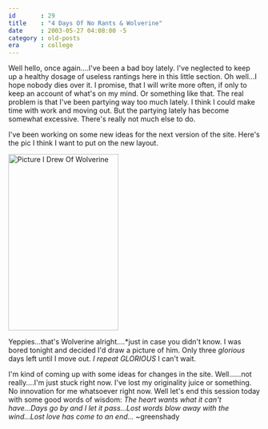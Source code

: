 ```yaml
---
id       : 29
title    : "4 Days Of No Rants & Wolverine"
date     : 2003-05-27 04:08:00 -5
category : old-posts
era      : college
---
```


Well hello, once again....I've been a bad boy lately. I've neglected to keep up a healthy dosage of useless rantings here in this little section.  Oh well...I hope nobody dies over it.  I promise, that I will write more often, if only to keep an account of what's on my mind.  Or something like that.  The real problem is that I've been partying way too much lately.  I think I could make time with work and moving out.  But the partying lately has become somewhat excessive.  There's really not much else to do.

I've been working on some new ideas for the next version of the site.  Here's the pic I think I want to put on the new layout.

<img src="/wordpress/images/Wolverine.jpg" alt="Picture I Drew Of Wolverine" width="220" height="353" />

Yeppies...that's Wolverine alright....*just in case you didn't know.  I was bored tonight and decided I'd draw a picture of him.  Only three <em> glorious</em> days left until I move out.  *I repeat <em> GLORIOUS</em>*  I can't wait.

I'm kind of coming up with some ideas for changes in the site.  Well......not really....I'm just stuck right now.  I've lost my originality juice or something.  No innovation for me whatsoever right now.  Well let's end this session today with some good words of wisdom:  <em> The heart wants what it can't have...Days go by and I let it pass...Lost words blow away with the wind...Lost love has come to an end...</em>  ~greenshady
